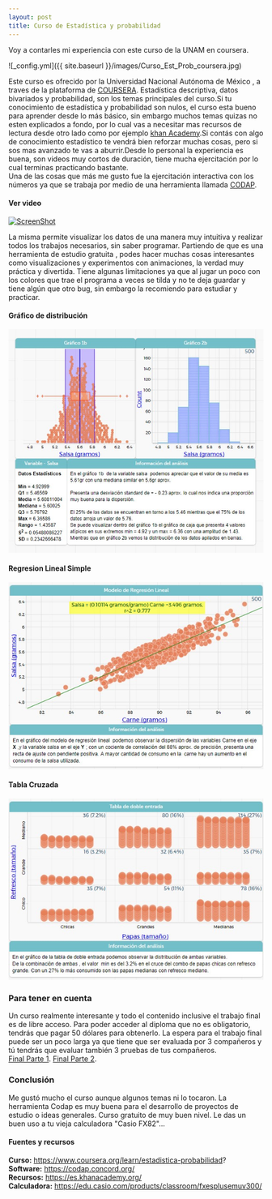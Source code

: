 ```yaml
---
layout: post
title: Curso de Estadística y probabilidad 
---
```


Voy a contarles mi experiencia con este curso de la UNAM en coursera.

![_config.yml]({{ site.baseurl }}/images/Curso_Est_Prob_coursera.jpg)

Este curso es ofrecido por la Universidad Nacional Autónoma de México , a traves de la plataforma de [COURSERA](https://www.coursera.org/). 
Estadística descriptiva, datos bivariados y probabilidad, son los temas principales del curso.Si tu conocimiento de estadística y probabilidad son nulos, el curso esta bueno para aprender desde lo más básico, sin embargo muchos temas quizas no esten explicados a fondo, por lo cual vas a necesitar mas recursos de lectura desde otro lado como por ejemplo [khan Academy](https://es.khanacademy.org/).Si contás con algo de conocimiento estadístico te vendrá bien reforzar muchas cosas, pero si sos mas avanzado te vas a aburrir.Desde lo personal la experiencia es buena, son videos muy cortos de duración, tiene mucha ejercitación por lo cual terminas practicando bastante.   
Una de las cosas que más me gusto fue la ejercitación interactiva con los números ya que se trabaja por medio de una herramienta llamada [CODAP](https://codap.concord.org/).   

#### Ver video 

[![ScreenShot](https://codap.concord.org/wp-content/themes/cc/img/codap-logo.png)](https://codap.concord.org/wp-content/uploads/2017/03/codap.mp4)

La misma permite visualizar los datos de una manera muy intuitiva y realizar todos los trabajos necesarios, sin saber programar. Partiendo de que es una herramienta de estudio gratuita , podes hacer muchas cosas interesantes como visualizaciones y experimentos con animaciones, la verdad muy práctica y divertida.
Tiene algunas limitaciones ya que al jugar un poco con los colores que trae el programa a veces se tilda y no te deja guardar y tiene algún que otro bug, sin embargo la recomiendo para estudiar y practicar.

#### Gráfico de distribución
![Regresion_Lineal](https://raw.githubusercontent.com/Azhura/Cursos/master/imagenes/var_salsa.jpg)

#### Regresion Lineal Simple

![Regresion_Lineal](https://raw.githubusercontent.com/Azhura/Cursos/master/imagenes/Regresion_Lineal_SvsC.jpg)

#### Tabla Cruzada

![Regresion_Lineal](https://raw.githubusercontent.com/Azhura/Cursos/master/imagenes/Tabla_doble_entrada.jpg)

### Para tener en cuenta

Un curso realmente interesante y todo el contenido inclusive el trabajo final es de libre acceso.
Para poder acceder al diploma que no es obligatorio, tendrás que pagar 50 dólares para obtenerlo.
La espera para el trabajo final puede ser un poco larga ya que tiene que ser evaluada por 3 compañeros y tú tendrás que evaluar también 3 pruebas de tus compañeros.   
[Final Parte 1](https://github.com/Azhura/Cursos/blob/master/Reportes/Trabajo_Final_p1.pdf).
[Final Parte 2](https://github.com/Azhura/Cursos/blob/master/Reportes/Trabajo_Final_p2.pdf).      

### Conclusión
Me gustó mucho el curso aunque algunos temas ni lo tocaron.
La herramienta Codap es muy buena para el desarrollo de proyectos de estudio o ideas generales.
Curso gratuito de muy buen nivel.
Le das un buen uso a tu vieja calculadora "Casio FX82"...

#### Fuentes y recursos

**Curso:** https://www.coursera.org/learn/estadistica-probabilidad?   
**Software:** https://codap.concord.org/   
**Recursos:** https://es.khanacademy.org/   
**Calculadora:** https://edu.casio.com/products/classroom/fxesplusemuv300/   
